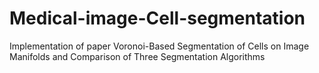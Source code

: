 # Medical-image-Cell-segmentation
Implementation of paper Voronoi-Based Segmentation of Cells on Image Manifolds and Comparison of Three Segmentation Algorithms
